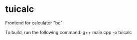 # tuicalc
Frontend for calculator "bc"

To build, run the following command:
  g++ main.cpp -o tuicalc
